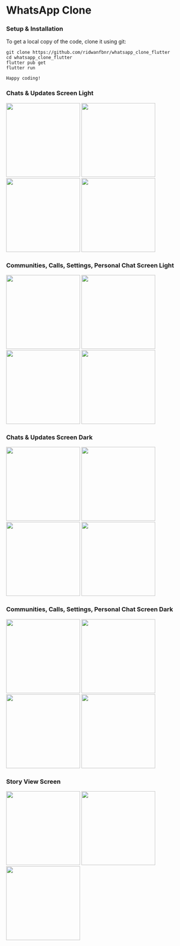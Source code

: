 # WhatsApp Clone

### Setup & Installation

To get a local copy of the code, clone it using git:

```
git clone https://github.com/ridwanfbnr/whatsapp_clone_flutter
cd whatsapp_clone_flutter
flutter pub get
flutter run

Happy coding!
```

### Chats & Updates Screen Light

<img src="assets/screens/light-chat-screen.png" style=" width:200px" /> <img src="assets/screens/light-chat-screen2.png" style=" width:200px" />
<img src="assets/screens/light-updates-screen.png" style=" width:200px" /> <img src="assets/screens/light-updates2-screen.png" style=" width:200px" />

### Communities, Calls, Settings, Personal Chat Screen Light

<img src="assets/screens/light-communities-screen.png" style=" width:200px" /> <img src="assets/screens/light-calls-screen.png" style=" width:200px" />
<img src="assets/screens/light-settins-screen.png" style=" width:200px" /> <img src="assets/screens/light-personal-chat-screen.png" style=" width:200px" />

### Chats & Updates Screen Dark

<img src="assets/screens/dark-chat-screen.png" style=" width:200px" /> <img src="assets/screens/dark-chat-screen2.png" style=" width:200px" />
<img src="assets/screens/dark-updates-screen.png" style=" width:200px" /> <img src="assets/screens/dark-updates-screen2.png" style=" width:200px" />

### Communities, Calls, Settings, Personal Chat Screen Dark

<img src="assets/screens/dark-communities-screen.png" style=" width:200px" /> <img src="assets/screens/dark-calls-screen.png" style=" width:200px" />
<img src="assets/screens/dark-setting-screen.png" style=" width:200px" /> <img src="assets/screens/dark-personal-chat-screen.png" style=" width:200px" />

### Story View Screen

<img src="assets/screens/story-view-screen.png" style=" width:200px" /> <img src="assets/screens/story-view-screen2.png" style=" width:200px" />
<img src="assets/screens/story-view-screen3.png" style=" width:200px" />
